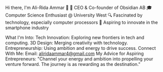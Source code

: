 Hi there, I'm Ali-Rida Ammar 👋
🚀 CEO & Co-founder of Obsidian AB
🎓 Computer Science Enthusiast @ University West
🔍 Fascinated by technology, especially computer processors
📱 Aspiring to innovate in the smartphone industry

What I'm Into:
Tech Innovation: Exploring new frontiers in tech and computing.
3D Design: Merging creativity with technology.
Entrepreneurship: Using ambition and energy to drive success.
Connect With Me:
Email: aliridaammar4@gmail.com
My Advice for Aspiring Entrepreneurs:
"Channel your energy and ambition into propelling your venture forward. The journey is as rewarding as the destination."

